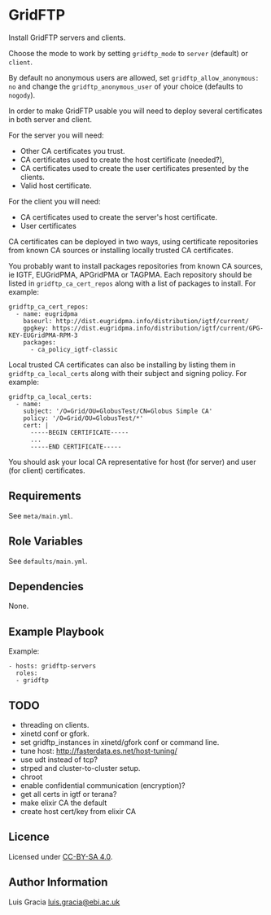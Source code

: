 GridFTP
=======
Install GridFTP servers and clients.

Choose the mode to work by setting `gridftp_mode` to `server` (default) or `client`.

By default no anonymous users are allowed, set `gridftp_allow_anonymous: no` and change the `gridftp_anonymous_user` of your choice (defaults to `nogody`).

In order to make GridFTP usable you will need to deploy several certificates in both server and client.

For the server you will need:
- Other CA certificates you trust.
- CA certificates used to create the host certificate (needed?),
- CA certificates used to create the user certificates presented by the clients.
- Valid host certificate.

For the client you will need:
- CA certificates used to create the server's host certificate.
- User certificates

CA certificates can be deployed in two ways, using certificate repositories from known CA sources or installing locally trusted CA certificates.

You probably want to install packages repositories from known CA sources, ie IGTF, EUGridPMA, APGridPMA or TAGPMA. Each repository should be listed in `gridftp_ca_cert_repos` along with a list of packages to install. For example:
```
gridftp_ca_cert_repos:
  - name: eugridpma
    baseurl: http://dist.eugridpma.info/distribution/igtf/current/
    gpgkey: https://dist.eugridpma.info/distribution/igtf/current/GPG-KEY-EUGridPMA-RPM-3
    packages:
      - ca_policy_igtf-classic
```

Local trusted CA certificates can also be installing by listing them in `gridftp_ca_local_certs` along with their subject and signing policy. For example:
```
gridftp_ca_local_certs:
  - name:
    subject: '/O=Grid/OU=GlobusTest/CN=Globus Simple CA'
    policy: '/O=Grid/OU=GlobusTest/*'
    cert: |
      -----BEGIN CERTIFICATE-----
      ...
      -----END CERTIFICATE-----
```

You should ask your local CA representative for host (for server) and user (for client) certificates.

Requirements
------------
See `meta/main.yml`.

Role Variables
--------------
See `defaults/main.yml`.

Dependencies
------------
None.

Example Playbook
----------------
Example:
```
- hosts: gridftp-servers
  roles:
  - gridftp
```

TODO
----
- threading on clients.
- xinetd conf or gfork.
- set gridftp_instances in xinetd/gfork conf or command line.
- tune host: http://fasterdata.es.net/host-tuning/
- use udt instead of tcp?
- strped and cluster-to-cluster setup.
- chroot
- enable confidential communication (encryption)?
- get all certs in igtf or terana?
- make elixir CA the default
- create host cert/key from elixir CA

Licence
-------
Licensed under [CC-BY-SA 4.0](https://creativecommons.org/licenses/by-sa/4.0/).

Author Information
------------------
Luis Gracia <luis.gracia@ebi.ac.uk>
